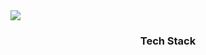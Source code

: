 <img src="https://capsule-render.vercel.app/api?type=waving&color=auto&height=200&section=header&text=JieunGithub!&fontSize=90" />

<h3 align="center">Tech Stack</h3>
